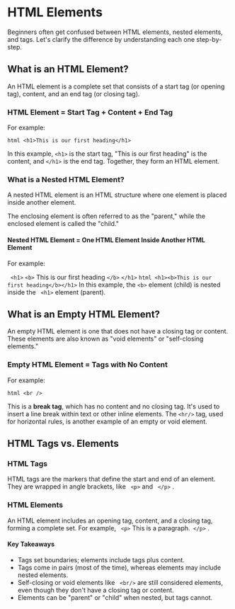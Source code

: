 # HTML Elements
Beginners often get confused between HTML elements, nested elements, and tags. Let's clarify the difference by understanding each one step-by-step.

## What is an HTML Element?
An HTML element is a complete set that consists of a start tag (or opening tag), content, and an end tag (or closing tag).

### HTML Element = Start Tag + Content + End Tag

For example:

```html <h1>This is our first heading</h1>``` 

In this example, `<h1>` is the start tag, "This is our first heading" is the content, and `</h1>` is the end tag. Together, they form an HTML element.

### What is a Nested HTML Element?
A nested HTML element is an HTML structure where one element is placed inside another element.

The enclosing element is often referred to as the "parent," while the enclosed element is called the "child."

#### Nested HTML Element = One HTML Element Inside Another HTML Element

For example:

` <h1>`     `<b>` This is our first heading    `</b>` `</h1>` 
```html <h1><b>This is our first heading</b></h1>``` 
In this example, the `<b>`  element (child) is nested inside the ` <h1>`  element (parent).


## What is an Empty HTML Element?
An empty HTML element is one that does not have a closing tag or content. These elements are also known as "void elements" or "self-closing elements."

### Empty HTML Element = Tags with No Content

For example:

```html <br />``` 

This is a **break tag**, which has no content and no closing tag. It's used to insert a line break within text or other inline elements. The ` <hr/> ` tag, used for horizontal rules, is another example of an empty or void element.

## HTML Tags vs. Elements
### HTML Tags
HTML tags are the markers that define the start and end of an element. They are wrapped in angle brackets, like ` <p>`  and ` </p>` .

### HTML Elements
An HTML element includes an opening tag, content, and a closing tag, forming a complete set. For example, ` <p>` This is a paragraph.` </p>` .

#### Key Takeaways
- Tags set boundaries; elements include tags plus content.
- Tags come in pairs (most of the time), whereas elements may include nested elements.
- Self-closing or void elements like ` <br/>`  are still considered elements, even though they don't have a closing tag or content.
- Elements can be "parent" or "child" when nested, but tags cannot.